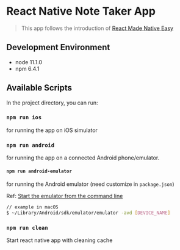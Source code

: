 # React Native Note Taker App
> This app follows the introduction of [React Made Native Easy](https://www.reactnative.guide/index.html)

## Development  Environment

- node 11.1.0
- npm 6.4.1

## Available Scripts

In the project directory, you can run:
### `npm run ios`

for running the app on iOS simulator

 ### `npm run android`

for running the app on a connected Android phone/emulator.

#### `npm run android-emulator`
for running the Android emulator (need customize in `package.json`)

Ref: [Start the emulator from the command line](https://developer.android.com/studio/run/emulator-commandline)
```sh
// example in macOS
$ ~/Library/Android/sdk/emulator/emulator -avd [DEVICE_NAME]
```

### `npm run clean`

Start react native app with cleaning cache



